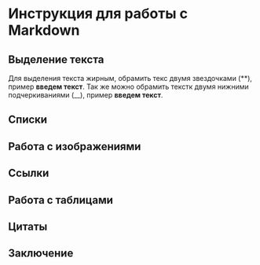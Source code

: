# Инструкция для работы с Markdown

## Выделение текста

Для выделения текста жирным, обрамить текс двумя звездочками (**), пример **введем текст**. Так же можно обрамить текстк двумя нижними подчеркиваниями (__), пример __введем текст__. 


## Списки

## Работа с изображениями

## Ссылки

## Работа с таблицами

## Цитаты

## Заключение